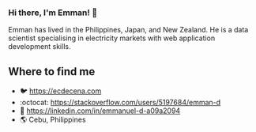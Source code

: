 ### Hi there, I'm Emman! 👋

<p>Emman has lived in the Philippines, Japan, and New Zealand. He is a data scientist specialising in electricity markets with web application development skills.  

Where to find me
----------------

- :bird: https://ecdecena.com
- :octocat: https://stackoverflow.com/users/5197684/emman-d
- :mega: https://linkedin.com/in/emmanuel-d-a09a2094
- :earth_americas: Cebu, Philippines
